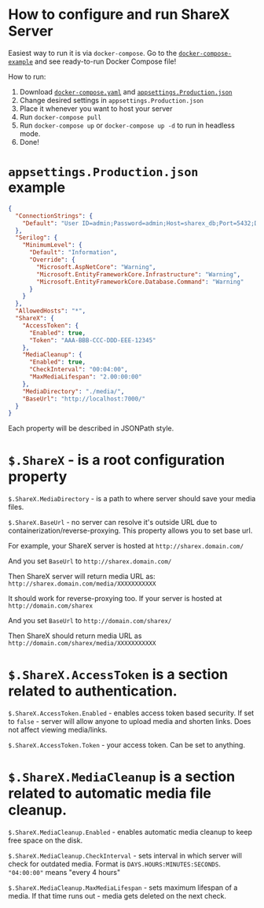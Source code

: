 # How to configure and run ShareX Server

Easiest way to run it is via `docker-compose`. Go to the [`docker-compose-example`](https://github.com/0x25CBFC4F/sharex_server/tree/master/docker-compose-example) and see ready-to-run Docker Compose file!

How to run:
1. Download [`docker-compose.yaml`](https://raw.githubusercontent.com/0x25CBFC4F/sharex_server/master/docker_compose_example/docker-compose.yaml) and [`appsettings.Production.json`](https://github.com/0x25CBFC4F/sharex_server/blob/master/docker-compose-example/appsettings.Production.json)
2. Change desired settings in `appsettings.Production.json`
3. Place it whenever you want to host your server
4. Run `docker-compose pull`
5. Run `docker-compose up` or `docker-compose up -d` to run in headless mode.
6. Done!

# `appsettings.Production.json` example

```json
{
  "ConnectionStrings": {
    "Default": "User ID=admin;Password=admin;Host=sharex_db;Port=5432;Database=sharex_db;"
  },
  "Serilog": {
    "MinimumLevel": {
      "Default": "Information",
      "Override": {
        "Microsoft.AspNetCore": "Warning",
        "Microsoft.EntityFrameworkCore.Infrastructure": "Warning",
        "Microsoft.EntityFrameworkCore.Database.Command": "Warning"
      }
    }
  },
  "AllowedHosts": "*",
  "ShareX": {
    "AccessToken": {
      "Enabled": true,
      "Token": "AAA-BBB-CCC-DDD-EEE-12345"
    },
    "MediaCleanup": {
      "Enabled": true,
      "CheckInterval": "00:04:00",
      "MaxMediaLifespan": "2.00:00:00"
    },
    "MediaDirectory": "./media/",
    "BaseUrl": "http://localhost:7000/"
  }
}

```

Each property will be described in JSONPath style.

# `$.ShareX` - is a root configuration property

`$.ShareX.MediaDirectory` - is a path to where server should save your media files.

`$.ShareX.BaseUrl` - no server can resolve it's outside URL due to containerization/reverse-proxying. This property allows you to set base url.

For example, your ShareX server is hosted at `http://sharex.domain.com/`

And you set `BaseUrl` to `http://sharex.domain.com/`

Then ShareX server will return media URL as: `http://sharex.domain.com/media/XXXXXXXXXXX`

It should work for reverse-proxying too. If your server is hosted at `http://domain.com/sharex`

And you set `BaseUrl` to `http://domain.com/sharex/`

Then ShareX should return media URL as `http://domain.com/sharex/media/XXXXXXXXXXX`

# `$.ShareX.AccessToken` is a section related to authentication.

`$.ShareX.AccessToken.Enabled` - enables access token based security. If set to `false` - server will allow anyone to upload media and shorten links. Does not affect viewing media/links.

`$.ShareX.AccessToken.Token` - your access token. Can be set to anything.

# `$.ShareX.MediaCleanup` is a section related to automatic media file cleanup.

`$.ShareX.MediaCleanup.Enabled` - enables automatic media cleanup to keep free space on the disk.

`$.ShareX.MediaCleanup.CheckInterval` - sets interval in which server will check for outdated media. Format is `DAYS.HOURS:MINUTES:SECONDS`. `"04:00:00"` means "every 4 hours"

`$.ShareX.MediaCleanup.MaxMediaLifespan` - sets maximum lifespan of a media. If that time runs out - media gets deleted on the next check.

